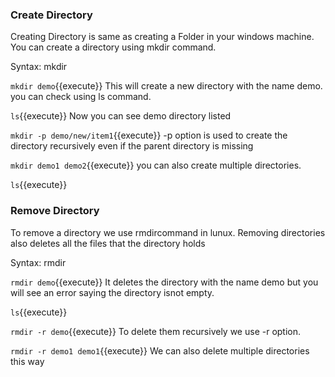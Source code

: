 ### Create Directory

Creating Directory is same as  creating a Folder in your windows machine. You can create a directory using mkdir command.

Syntax: mkdir <directory>

`mkdir demo`{{execute}} This will create a new directory with the name demo. you can check using ls command.

`ls`{{execute}} Now you can see demo directory listed

`mkdir -p demo/new/item1`{{execute}} -p option is used to create the directory recursively even if the parent directory is missing

`mkdir demo1 demo2`{{execute}} you can also create multiple directories.

`ls`{{execute}}

### Remove Directory

To remove a directory we use rmdircommand in lunux. Removing directories also deletes all the files that the directory holds

Syntax: rmdir <directory>

`rmdir demo`{{execute}} It deletes the directory with the name demo but you will see an error saying the directory isnot empty.

`ls`{{execute}}

`rmdir -r demo`{{execute}} To delete them recursively we use -r option.

`rmdir -r demo1 demo1`{{execute}} We can also delete multiple directories this way